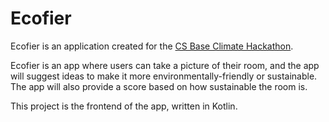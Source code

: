 # Ecofier

Ecofier is an application created for the [CS Base Climate Hackathon](https://csbase-climatehack.devpost.com).

Ecofier is an app where users can take a picture of their room, and the app will suggest ideas to make it more
environmentally-friendly or sustainable. The app will also provide a score based on how sustainable the room is.

This project is the frontend of the app, written in Kotlin.
